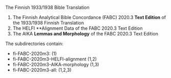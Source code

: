 The Finnish 1933/1938 Bible Translation

1. The Finnish Analytical Bible Concordance (FABC) 2020.3 **Text Edition** of the 1933/1938 Finnish Translation
1. The HELFI **Alignment Data of the FABC 2020.3 Text Edition
1. The AIKA **Lemmas and Morphology** of the FABC 2020.3 Text Edition

The subdirectories contain:

* fi-FABC-2020m3: (1)
* fi-FABC-2020m3-HELFI-alignment (1,2)
* fi-FABC-2020m3-AIKA-morphology (1,3)
* fi-FABC-2020m3-all: (1,2,3)
